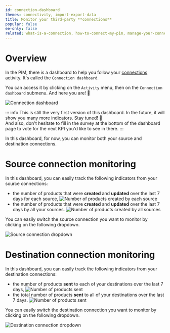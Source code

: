 ```yaml
---
id: connection-dashboard
themes: connectivity, import-export-data
title: Monitor your third-party **connections**
popular: false
ee-only: false
related: what-is-a-connection, how-to-connect-my-pim, manage-your-connections
---
```


# Overview

In the PIM, there is a dashboard to help you follow your [connections](what-is-a-connection.html) activity. It's called the `Connection dashboard`.

You can access it by clicking on the `Activity` menu, then on the `Connection dashboard` submenu. And here you are! :tada:

![Connection dashboard](../img/connection-dashboard.png)

::: info
This is still the very first version of this dashboard. In the future, it will show you many more indicators. Stay tuned! 🙂  
And also, don't hesitate to fill in the survey at the bottom of the dashboard page to vote for the next KPI you'd like to see in there.
:::

In this dashboard, for now, you can monitor both your source and destination connections.

# Source connection monitoring
In this dashboard, you can easily track the following indicators from your source connections:

- the number of products that were **created** and **updated** over the last 7 days for each source,
![Number of products created by each source](../img/number-of-products-created-updated.png)
- the number of products that were **created** and **updated** over the last 7 days by all your sources.
![Number of products created by all sources](../img/number-of-products-created-updated-all-connections.png)

You can easily switch the source connection you want to monitor by clicking on the following dropdown.

![Source connection dropdown](../img/source-connection-dropdown.png)

# Destination connection monitoring
In this dashboard, you can easily track the following indicators from your destination connections:
- the number of products **sent** to each of your destinations over the last 7 days,
![Number of products sent](../img/number-of-products-sent.png)
- the total number of products **sent** to all of your destinations over the last 7 days.
![Number of products sent](../img/number-of-products-sent-all-connections.png)

You can easily switch the destination connection you want to monitor by clicking on the following dropdown.

![Destination connection dropdown](../img/destination-connection-dropdown.png)
